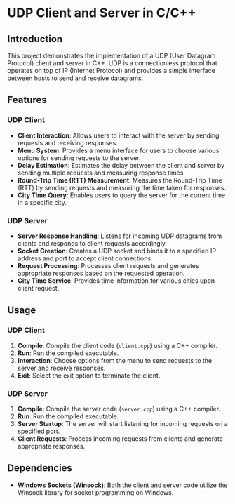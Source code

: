 # UDP Client and Server in C/C++

## Introduction

This project demonstrates the implementation of a UDP (User Datagram Protocol) client and server in C++. UDP is a connectionless protocol that operates on top of IP (Internet Protocol) and provides a simple interface between hosts to send and receive datagrams.

## Features

### UDP Client

- **Client Interaction**: Allows users to interact with the server by sending requests and receiving responses.
- **Menu System**: Provides a menu interface for users to choose various options for sending requests to the server.
- **Delay Estimation**: Estimates the delay between the client and server by sending multiple requests and measuring response times.
- **Round-Trip Time (RTT) Measurement**: Measures the Round-Trip Time (RTT) by sending requests and measuring the time taken for responses.
- **City Time Query**: Enables users to query the server for the current time in a specific city.

### UDP Server

- **Server Response Handling**: Listens for incoming UDP datagrams from clients and responds to client requests accordingly.
- **Socket Creation**: Creates a UDP socket and binds it to a specified IP address and port to accept client connections.
- **Request Processing**: Processes client requests and generates appropriate responses based on the requested operation.
- **City Time Service**: Provides time information for various cities upon client request.

## Usage

### UDP Client

1. **Compile**: Compile the client code (`client.cpp`) using a C++ compiler.
2. **Run**: Run the compiled executable.
3. **Interaction**: Choose options from the menu to send requests to the server and receive responses.
4. **Exit**: Select the exit option to terminate the client.

### UDP Server

1. **Compile**: Compile the server code (`server.cpp`) using a C++ compiler.
2. **Run**: Run the compiled executable.
3. **Server Startup**: The server will start listening for incoming requests on a specified port.
4. **Client Requests**: Process incoming requests from clients and generate appropriate responses.

## Dependencies

- **Windows Sockets (Winsock)**: Both the client and server code utilize the Winsock library for socket programming on Windows.

